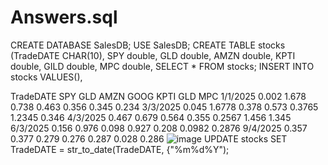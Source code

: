 # Answers.sql
CREATE DATABASE SalesDB;
USE SalesDB;
CREATE TABLE stocks (TradeDATE CHAR(10),
                     SPY double,
                     GLD double,
                     AMZN double,
                     KPTI double,
                     GILD double,
                     MPC double,
SELECT * FROM stocks;
INSERT INTO stocks VALUES(),

TradeDATE	SPY	GLD	AMZN	GOOG	KPTI	GLD	MPC
1/1/2025	0.002	1.678	0.738	0.463	0.356	0.345	0.234
3/3/2025	0.045	1.6778	0.378	0.573	0.3765	1.2345	0.346
4/3/2025	0.467	0.679	0.564	0.355	0.2567	1.456	1.345
6/3/2025	0.156	0.976	0.098	0.927	0.208	0.0982	0.2876
9/4/2025	0.357	0.377	0.279	0.276	0.287	0.028	0.286
![image](https://github.com/user-attachments/assets/0284e291-53ef-4c02-9ea0-541cf520f14e)
UPDATE stocks SET TradeDATE = str_to_date(TradeDATE, {"%m%d%Y");


